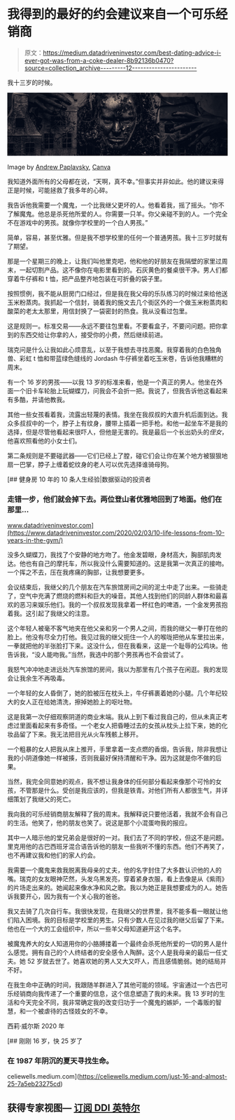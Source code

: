 # 我得到的最好的约会建议来自一个可乐经销商

> 原文：<https://medium.datadriveninvestor.com/best-dating-advice-i-ever-got-was-from-a-coke-dealer-8b92136b0470?source=collection_archive---------12----------------------->

我十三岁的时候。

![](img/94c4d297ceb443cef82a769618fdb527.png)

Image by [Andrew Paplavsky](https://www.canva.com/p/andrew-poplavsky/), [Canva](https://www.canva.com/)

我知道外面所有的父母都在说，“天啊，真不幸。”但事实并非如此。他的建议来得正是时候，可能拯救了我多年的心碎。

我告诉他我需要一个魔鬼，一个比我继父更坏的人。他看着我，摇了摇头。“你不了解魔鬼。他总是杀死他所爱的人。你需要一只羊。你父亲碰不到的人。一个完全不在游戏中的男孩。就像你学校里的一个白人男孩。”

简单，容易，甚至优雅。但是我不想学校里的任何一个普通男孩。我十三岁时就有了期望。

那是一个星期三的晚上，让我们叫他里克吧，他和他的好朋友在我隔壁的家里过周末，一起切割产品。这不像你在电影里看到的。石灰黄色的餐桌很干净。男人们都穿着牛仔裤和 t 恤，把产品整齐地包装在可折叠的袋子里。

按照惯例，我不能从厨房门口经过，但是我在我父母的乐队练习的时候过来给他送玉米粉蒸肉。我抓起一个信封，骑着我的施文去几个街区外的一个做玉米粉蒸肉和酸菜的老太太那里，用信封换了一袋密封的热食。我从没看过包里。

这是规则一。标准交易——永远不要往包里看。不要看盒子，不要问问题。把你拿到的东西交给让你拿的人，接受你的小费，然后继续前进。

瑞克问是什么让我如此心烦意乱，以至于我想去寻找恶魔。我穿着我的白色独角兽、彩虹 t 恤和带蓝绿色缝线的 Jordash 牛仔裤坐着吃玉米卷，告诉他我糟糕的周末。

有一个 16 岁的男孩——以我 13 岁的标准来看，他是一个真正的男人。他坐在外面一个旧卡车轮胎上玩蝴蝶刀，问我会不会折一把。我说了，但我告诉他这看起来有多酷，并请他教我。

其他一些女孩看着我，流露出轻蔑的表情。我坐在我叔叔的大直升机后面到达。我众多叔叔中的一个，脖子上有纹身，腰带上插着一把手枪。和他一起坐车不是我的选择，但是尽管他看起来很吓人，但他是无害的。我是最后一个长出奶头的*侄女*，他喜欢照看他的小女士们。

第二条规则是不要碰武器——它们已经上了膛，碰它们会让你在某个地方被狠狠地扇一巴掌，脖子上缠着蛇纹身的老人可以优先选择谁骑母狗。

[](https://www.datadriveninvestor.com/2020/02/03/10-life-lessons-from-10-years-in-the-gym/) [## 健身房 10 年的 10 条人生经验|数据驱动的投资者

### 走错一步，他们就会掉下去。两位登山者优雅地回到了地面。他们在那里…

www.datadriveninvestor.com](https://www.datadriveninvestor.com/2020/02/03/10-life-lessons-from-10-years-in-the-gym/) 

没多久蝴蝶刀，我找了个安静的地方吻了。他金发碧眼，身材高大，胸部肌肉发达。他也有自己的摩托车，所以我没什么需要知道的。这是我第一次真正的接吻。一个挥之不去，压在我疼痛的胸部，让我想要更多。

会议结束后，我继父的几个朋友在汽车旅馆房间之间的泥土中走了出来。一些骑走了，空气中充满了燃烧的燃料和巨大的噪音。其他人找到他们的同龄人群体和最喜欢的恶习来娱乐他们。我的一个叔叔发现我拿着一杯红色的啤酒，一个金发男孩抱着我。这引起了我继父的注意。

这个年轻人被毫不客气地夹在他父亲和另一个男人之间，而我的继父一拳打在他的脸上。他没有尽全力打他。我见过我的继父扼住一个人的喉咙把他从车里拉出来，一拳就把他的半张脸打下来。这没什么，但在我看来，这是一个耻辱的公鸡块。他告诉我，“没人能吻我。”当然，我选中的那个男孩再也不会尝试了。

我怒气冲冲地走进远处汽车旅馆的房间，我以为那里有几个孩子在闲逛。我的发现会让我余生不再吸毒。

一个年轻的女人昏倒了，她的脸被压在枕头上，牛仔裤裹着她的小腿。几个年纪较大的女人正在给她清洗，擦掉她脸上的呕吐物。

这是我第一次仔细观察阴道的商业末端。我从上到下看过我自己的，但从未真正考虑过里面看起来有多奇怪。一个老女人把昏睡过去的女孩从枕头上拉下来，她的化妆品留了下来。我无法把目光从火车残骸上移开。

一个粗暴的女人把我从床上推开，手里拿着一支点燃的香烟，告诉我，除非我想让我的小阴道像她一样被揍，否则我最好保持清醒和干净。因为这就是你不做的后果。

当然，我完全同意她的观点，我不想让我身体的任何部分看起来像那个可怜的女孩，不管那是什么。受创是我应该的，但我是铁青。对他们所有人都很生气，并详细策划了我继父的死亡。

我向我的可乐经销商朋友解释了我的周末。我解释说只要他活着，我就不会有自己的生活。他笑了，他的朋友也笑了。说这是那个小混蛋吻我的报应。

其中一人暗示他的堂兄弟会是很好的一对。我们去了不同的学校，但这不是问题。里克用他的古巴西班牙混合语告诉他的朋友一些我听不懂的东西。他们不再笑了，也不再建议我和他们的家人约会。

我需要一个魔鬼来救我脱离我母亲的丈夫，他的名字封住了大多数认识他的人的嘴。瑞克的女友眼神茫然，头发乌黑发亮，穿着紧身衣服，看上去像是从《紫雨》的片场走出来的。她闻起来像水净和风之歌。我以为她正是我想要成为的人。她告诉我要开心，因为我有一个关心我的爸爸。

我又去骑了几次自行车。我很快发现，在我继父的世界里，我不能多看一眼就让他们陷入困境。我的目标是学校里的男生。只有少数人在见过我的继父后留了下来。他也在一个大的工会组织中，所以一些羊父母知道避开这个名字。

被魔鬼养大的女人知道用你的小胳膊搂着一个最终会杀死他所爱的一切的男人是什么感觉。拥有自己的个人终结者的安全感令人陶醉。这个人是我母亲的最后一任丈夫。她 52 岁就去世了。她喜欢她的男人又大又吓人，而且感情脆弱。她的结局并不好。

在我生命中正确的时间，我跟随羊群进入了其他可能的领域。宇宙通过一个古巴可乐经销商向我传递了一个重要的信息，这个信息塑造了我的未来。我 13 岁时的生活和今天完全不同，我非常确定我的改变归功于一个魔鬼的嫉妒，一个毒贩的智慧，和一个被虐待的古怪妓女的不幸。

西莉·威尔斯 2020 年

[](https://celiewells.medium.com/just-16-and-almost-25-7a5eb23275cd) [## 刚刚 16 岁，快 25 岁了

### 在 1987 年阴沉的夏天寻找生命。

celiewells.medium.com](https://celiewells.medium.com/just-16-and-almost-25-7a5eb23275cd) 

## 获得专家视图— [订阅 DDI 英特尔](https://datadriveninvestor.com/ddi-intel)